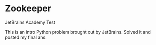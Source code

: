 # Zookeeper
JetBrains Academy Test

This is an intro Python problem brought out by JetBrains.
Solved it and posted my final ans. 
